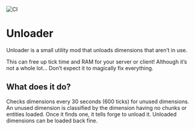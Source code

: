 ![CI](https://github.com/yamporg/unloader/workflows/CI/badge.svg)

# Unloader

Unloader is a small utility mod that unloads dimensions that aren’t in use.

This can free up tick time and RAM for your server or client!
Although it’s not a whole lot… Don’t expect it to magically fix everything.

## What does it do?

Checks dimensions every 30 seconds (600 ticks) for unused dimensions. An unused dimension is classified by the dimension having no chunks or entities loaded. Once it finds one, it tells forge to unload it. Unloaded dimensions can be loaded back fine.
